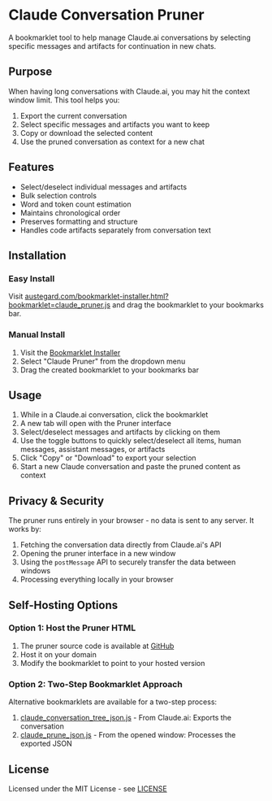 # Claude Conversation Pruner

A bookmarklet tool to help manage Claude.ai conversations by selecting specific messages and artifacts for continuation in new chats.

## Purpose

When having long conversations with Claude.ai, you may hit the context window limit. This tool helps you:
1. Export the current conversation
2. Select specific messages and artifacts you want to keep
3. Copy or download the selected content
4. Use the pruned conversation as context for a new chat

## Features
- Select/deselect individual messages and artifacts
- Bulk selection controls
- Word and token count estimation
- Maintains chronological order
- Preserves formatting and structure
- Handles code artifacts separately from conversation text
  
## Installation

### Easy Install
Visit [austegard.com/bookmarklet-installer.html?bookmarklet=claude_pruner.js](https://austegard.com/bookmarklet-installer.html?bookmarklet=claude_pruner.js) and drag the bookmarklet to your bookmarks bar.

### Manual Install
1. Visit the [Bookmarklet Installer](https://austegard.com/bookmarklet-installer.html)
2. Select "Claude Pruner" from the dropdown menu
3. Drag the created bookmarklet to your bookmarks bar

## Usage

1. While in a Claude.ai conversation, click the bookmarklet
2. A new tab will open with the Pruner interface
3. Select/deselect messages and artifacts by clicking on them
4. Use the toggle buttons to quickly select/deselect all items, human messages, assistant messages, or artifacts
5. Click "Copy" or "Download" to export your selection
6. Start a new Claude conversation and paste the pruned content as context

## Privacy & Security

The pruner runs entirely in your browser - no data is sent to any server. It works by:
1. Fetching the conversation data directly from Claude.ai's API
2. Opening the pruner interface in a new window
3. Using the `postMessage` API to securely transfer the data between windows
4. Processing everything locally in your browser

## Self-Hosting Options

### Option 1: Host the Pruner HTML
1. The pruner source code is available at [GitHub](https://github.com/oaustegard/oaustegard.github.io/blob/main/claude-pruner.html)
2. Host it on your domain
3. Modify the bookmarklet to point to your hosted version

### Option 2: Two-Step Bookmarklet Approach
Alternative bookmarklets are available for a two-step process:
1. [claude_conversation_tree_json.js](https://austegard.com/bookmarklet-installer.html?bookmarklet=claude_conversation_tree_json.js) - From Claude.ai: Exports the conversation
2. [claude_prune_json.js](https://austegard.com/bookmarklet-installer.html?bookmarklet=claude_prune_json.js) - From the opened window: Processes the exported JSON


## License
Licensed under the MIT License - see [LICENSE](https://github.com/oaustegard/bookmarklets/blob/main/LICENSE)
